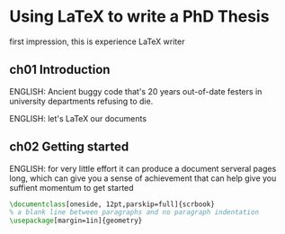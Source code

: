 Using LaTeX to write a PhD Thesis
================================================================================

first impression, this is experience LaTeX writer

ch01 Introduction
--------------------------------------------------------------------------------

ENGLISH: Ancient buggy code that's 20 years out-of-date festers in university departments refusing to die.

ENGLISH: let's LaTeX our documents

ch02 Getting started
--------------------------------------------------------------------------------

ENGLISH: for very little effort it can produce a document serveral pages long,
which can give you a sense of achievement that can help give you suffient momentum to get started

```latex
\documentclass[oneside, 12pt,parskip=full]{scrbook}
% a blank line between paragraphs and no paragraph indentation
\usepackage[margin=1in]{geometry}

```
